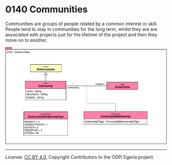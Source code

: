 <!-- SPDX-License-Identifier: CC-BY-4.0 -->
<!-- Copyright Contributors to the ODPi Egeria project. -->

# 0140 Communities

Communities are groups of people related by a common interest or skill.
People tend to stay in communities for the long term, whilst
they are are associated with projects just for the lifetime of
the project and then they move on to another. 

![UML](0140-Communities.png)



----
License: [CC BY 4.0](https://creativecommons.org/licenses/by/4.0/),
Copyright Contributors to the ODPi Egeria project.
